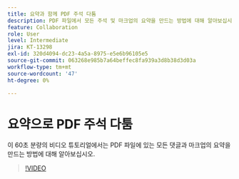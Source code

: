 ```yaml
---
title: 요약과 함께 PDF 주석 다툼
description: PDF 파일에서 모든 주석 및 마크업의 요약을 만드는 방법에 대해 알아보십시오
feature: Collaboration
role: User
level: Intermediate
jira: KT-13298
exl-id: 320d4094-dc23-4a5a-8975-e5e6b96105e5
source-git-commit: 063268e985b7a64beffec8fa939a3d8b38d3d03a
workflow-type: tm+mt
source-wordcount: '47'
ht-degree: 0%

---
```


# 요약으로 PDF 주석 다툼

이 60초 분량의 비디오 튜토리얼에서는 PDF 파일에 있는 모든 댓글과 마크업의 요약을 만드는 방법에 대해 알아보십시오.

>[!VIDEO](https://video.tv.adobe.com/v/3409907?quality=12&learn=on&hidetitle=true)
